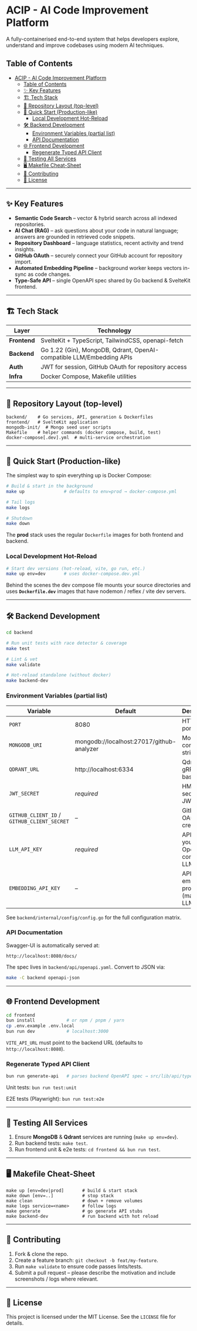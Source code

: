 # ACIP - AI Code Improvement Platform

<!-- Uncomment once CI is live -->
<!--[![CI](https://github.com/your-org/ai-code-improvement-platform/actions/workflows/ci.yml/badge.svg)](https://github.com/your-org/ai-code-improvement-platform/actions/workflows/ci.yml)-->

A fully-containerised end-to-end system that helps developers explore, understand and improve codebases using modern AI techniques.

## Table of Contents

- [ACIP - AI Code Improvement Platform](#acip---ai-code-improvement-platform)
  - [Table of Contents](#table-of-contents)
  - [✨ Key Features](#-key-features)
  - [🏗️ Tech Stack](#️-tech-stack)
  - [📂 Repository Layout (top-level)](#-repository-layout-top-level)
  - [🚀 Quick Start (Production-like)](#-quick-start-production-like)
    - [Local Development Hot-Reload](#local-development-hot-reload)
  - [🛠️ Backend Development](#️-backend-development)
    - [Environment Variables (partial list)](#environment-variables-partial-list)
    - [API Documentation](#api-documentation)
  - [🌐 Frontend Development](#-frontend-development)
    - [Regenerate Typed API Client](#regenerate-typed-api-client)
  - [🧪 Testing All Services](#-testing-all-services)
  - [🖥️ Makefile Cheat-Sheet](#️-makefile-cheat-sheet)
  - [🤝 Contributing](#-contributing)
  - [📄 License](#-license)

---

## ✨ Key Features

- **Semantic Code Search** – vector & hybrid search across all indexed repositories.
- **AI Chat (RAG)** – ask questions about your code in natural language; answers are grounded in retrieved code snippets.
- **Repository Dashboard** – language statistics, recent activity and trend insights.
- **GitHub OAuth** – securely connect your GitHub account for repository import.
- **Automated Embedding Pipeline** – background worker keeps vectors in-sync as code changes.
- **Type-Safe API** – single OpenAPI spec shared by Go backend & SvelteKit frontend.

---

## 🏗️ Tech Stack

| Layer       | Technology |
|-------------|------------|
| **Frontend**| SvelteKit + TypeScript, TailwindCSS, openapi-fetch |
| **Backend** | Go 1.22 (Gin), MongoDB, Qdrant, OpenAI-compatible LLM/Embedding APIs |
| **Auth**    | JWT for session, GitHub OAuth for repository access |
| **Infra**   | Docker Compose, Makefile utilities |

---

## 📂 Repository Layout (top-level)

```
backend/    # Go services, API, generation & Dockerfiles
frontend/   # SvelteKit application
mongodb-init/  # Mongo seed user scripts
Makefile    # helper commands (docker compose, build, test)
docker-compose[.dev].yml  # multi-service orchestration
```

---

## 🚀 Quick Start (Production-like)

The simplest way to spin everything up is Docker Compose:

```bash
# Build & start in the background
make up               # defaults to env=prod → docker-compose.yml

# Tail logs
make logs

# Shutdown
make down
```

The **prod** stack uses the regular `Dockerfile` images for both frontend and backend.

### Local Development Hot-Reload

```bash
# Start dev versions (hot-reload, vite, go run, etc.)
make up env=dev       # uses docker-compose.dev.yml
```

Behind the scenes the dev compose file mounts your source directories and uses **`Dockerfile.dev`** images that have nodemon / reflex / vite dev servers.

---

## 🛠️ Backend Development

```bash
cd backend

# Run unit tests with race detector & coverage
make test

# Lint & vet
make validate

# Hot-reload standalone (without docker)
make backend-dev
```

### Environment Variables (partial list)

| Variable | Default | Description |
|----------|---------|-------------|
| `PORT` | 8080 | HTTP listen port |
| `MONGODB_URI` | mongodb://localhost:27017/github-analyzer | Mongo connection string |
| `QDRANT_URL` | http://localhost:6334 | Qdrant gRPC/HTTP base |
| `JWT_SECRET` | *required* | HMAC secret for JWT tokens |
| `GITHUB_CLIENT_ID` / `GITHUB_CLIENT_SECRET` | – | GitHub OAuth credentials |
| `LLM_API_KEY` | *required* | API key for your OpenAI-compatible LLM |
| `EMBEDDING_API_KEY` | – | API key for embedding provider (may reuse LLM key) |

See `backend/internal/config/config.go` for the full configuration matrix.

### API Documentation

Swagger-UI is automatically served at:

```
http://localhost:8080/docs/
```

The spec lives in `backend/api/openapi.yaml`. Convert to JSON via:

```bash
make -C backend openapi-json
```

---

## 🌐 Frontend Development

```bash
cd frontend
bun install            # or npm / pnpm / yarn
cp .env.example .env.local
bun run dev            # localhost:3000
```

`VITE_API_URL` must point to the backend URL (defaults to `http://localhost:8080`).

### Regenerate Typed API Client

```bash
bun run generate-api   # parses backend OpenAPI spec → src/lib/api/types.ts
```

Unit tests: `bun run test:unit`

E2E tests (Playwright): `bun run test:e2e`

---

## 🧪 Testing All Services

1. Ensure **MongoDB** & **Qdrant** services are running (`make up env=dev`).
2. Run backend tests: `make test`.
3. Run frontend unit & e2e tests: `cd frontend && bun run test`.

---

## 🖥️ Makefile Cheat-Sheet

```
make up [env=dev|prod]       # build & start stack
make down [env=..]           # stop stack
make clean                   # down + remove volumes
make logs service=<name>     # follow logs
make generate                # go generate API stubs
make backend-dev             # run backend with hot reload
```

---

## 🤝 Contributing

1. Fork & clone the repo.
2. Create a feature branch: `git checkout -b feat/my-feature`.
3. Run `make validate` to ensure code passes lints/tests.
4. Submit a pull request – please describe the motivation and include screenshots / logs where relevant.

---

## 📄 License

This project is licensed under the MIT License. See the `LICENSE` file for details.
